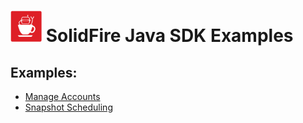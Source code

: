 # <img src="https://raw.githubusercontent.com/solidfire/solidfire-sdk-java/gh-pages/Java-SDK-Icon-RGB-02.png" height="50" width="50" > SolidFire Java SDK Examples

## Examples:

- [Manage Accounts](manage-accounts.md)
- [Snapshot Scheduling](snapshot-scheduling.md)